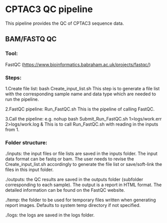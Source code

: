 # CPTAC3 QC pipeline

This pipeline provides the QC of CPTAC3 sequence data.

## BAM/FASTQ QC

### Tool: 
FastQC (https://www.bioinformatics.babraham.ac.uk/projects/fastqc/)

### Steps:
 1.Create file list: bash Create_input_list.sh
 This step is to generate a file list with the corresponding sample name and data type which are needed to run the pipeline.

 2.FastQC pipeline: Run_FastQC.sh
 This is the pipeline of calling FastQC.

 3.Call the pipeline: e.g. nohup bash Submit_Run_FastQC.sh 1>logs/work.err 2>logs/work.log &
 This is to call Run_FastQC.sh with reading in the inputs from 1.

### Folder structure:
./inputs: the input files or file lists are saved in the inputs folder. The input data format can be fastq or bam. The user needs to revise the Create_input_list.sh accordingly to generate the file list or save/soft-link the files in this input folder. 

./outputs: the QC results are saved in the outputs folder (subfolder corresponding to each sample). The output is a report in HTML format. The detailed information can be found on the FastQC website.

./temp: the folder to be used for temporary files written when generating report images. Defaults to system temp directory if not specified.

./logs: the logs are saved in the logs folder.


